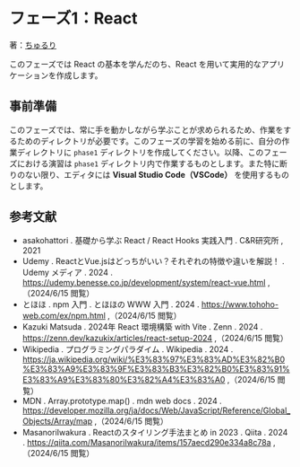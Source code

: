 # フェーズ1：React
著：[ちゅるり](https://x.com/chururi_)

このフェーズでは React の基本を学んだのち、React を用いて実用的なアプリケーションを作成します。

## 事前準備
このフェーズでは、常に手を動かしながら学ぶことが求められるため、作業をするためのディレクトリが必要です。このフェーズの学習を始める前に、自分の作業ディレクトリに `phase1` ディレクトリを作成してください。以降、このフェーズにおける演習は `phase1` ディレクトリ内で作業するものとします。また特に断りのない限り、エディタには **Visual Studio Code（VSCode）** を使用するものとします。

## 参考文献
- asakohattori . 基礎から学ぶ React / React Hooks 実践入門 . C&R研究所 , 2021
- Udemy . ReactとVue.jsはどっちがいい？それぞれの特徴や違いを解説！ . Udemy メディア . 2024 . https://udemy.benesse.co.jp/development/system/react-vue.html ,（2024/6/15 閲覧）
- とほほ . npm 入門 . とほほの WWW 入門 . 2024 . https://www.tohoho-web.com/ex/npm.html ,（2024/6/15 閲覧）
- Kazuki Matsuda . 2024年 React 環境構築 with Vite . Zenn . 2024 . https://zenn.dev/kazukix/articles/react-setup-2024 ,（2024/6/15 閲覧）
- Wikipedia . プログラミングパラダイム . Wikipedia . 2024 . https://ja.wikipedia.org/wiki/%E3%83%97%E3%83%AD%E3%82%B0%E3%83%A9%E3%83%9F%E3%83%B3%E3%82%B0%E3%83%91%E3%83%A9%E3%83%80%E3%82%A4%E3%83%A0 ,（2024/6/15 閲覧）
- MDN . Array.prototype.map() . mdn web docs . 2024 . https://developer.mozilla.org/ja/docs/Web/JavaScript/Reference/Global_Objects/Array/map ,（2024/6/15 閲覧）
- MasanoriIwakura . Reactのスタイリング手法まとめ in 2023 . Qiita . 2024 . https://qiita.com/MasanoriIwakura/items/157aecd290e334a8c78a ,（2024/6/15 閲覧）
